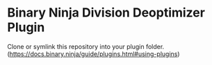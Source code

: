 # Binary Ninja Division Deoptimizer Plugin
Clone or symlink this repository into your plugin folder. (https://docs.binary.ninja/guide/plugins.html#using-plugins)
